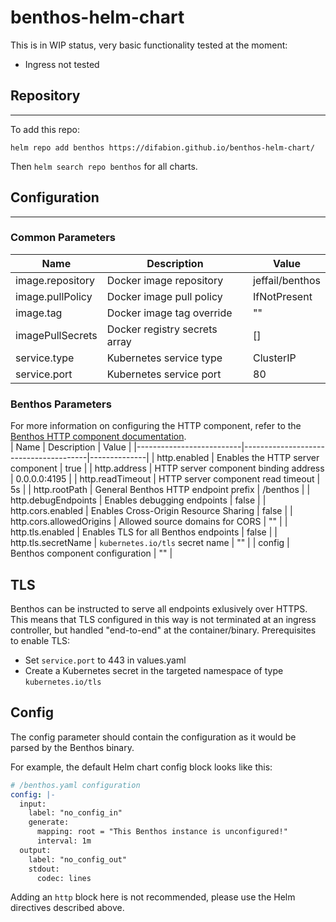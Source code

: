 # benthos-helm-chart


This is in WIP status, very basic functionality tested at the moment:
- Ingress not tested

## Repository
---

To add this repo:
```
helm repo add benthos https://difabion.github.io/benthos-helm-chart/
```
Then `helm search repo benthos` for all charts.

## Configuration
---
### Common Parameters
| Name             | Description                   | Value           |
|------------------|-------------------------------|-----------------|
| image.repository | Docker image repository       | jeffail/benthos |
| image.pullPolicy | Docker image pull policy      | IfNotPresent    |
| image.tag        | Docker image tag override     | ""              |
| imagePullSecrets | Docker registry secrets array | []              |
| service.type     | Kubernetes service type       | ClusterIP       |
| service.port     | Kubernetes service port       | 80              |

### Benthos Parameters

For more information on configuring the HTTP component, refer to the [Benthos HTTP component documentation](https://www.benthos.dev/docs/components/http/about).  
| Name                     | Description                           | Value        |
|--------------------------|---------------------------------------|--------------|
| http.enabled             | Enables the HTTP server component     | true         |
| http.address             | HTTP server component binding address | 0.0.0.0:4195 |
| http.readTimeout         | HTTP server component read timeout    | 5s           |
| http.rootPath            | General Benthos HTTP endpoint prefix  | /benthos     |
| http.debugEndpoints      | Enables debugging endpoints           | false        |
| http.cors.enabled        | Enables Cross-Origin Resource Sharing | false        |
| http.cors.allowedOrigins | Allowed source domains for CORS       | ""           |
| http.tls.enabled         | Enables TLS for all Benthos endpoints | false        |
| http.tls.secretName      | `kubernetes.io/tls` secret name       | ""           |
| config                   | Benthos component configuration       | ""           |

## TLS

Benthos can be instructed to serve all endpoints exlusively over HTTPS.  This means that TLS configured in this way is not terminated at an ingress controller, but handled "end-to-end" at the container/binary. Prerequisites to enable TLS:
- Set `service.port` to 443 in values.yaml
- Create a Kubernetes secret in the targeted namespace of type `kubernetes.io/tls`

## Config

The config parameter should contain the configuration as it would be parsed by the Benthos binary.

For example, the default Helm chart config block looks like this:

```yaml
# /benthos.yaml configuration
config: |-
  input:
    label: "no_config_in"
    generate:
      mapping: root = "This Benthos instance is unconfigured!"
      interval: 1m
  output:
    label: "no_config_out"
    stdout:
      codec: lines
```

Adding an `http` block here is not recommended, please use the Helm directives described above.